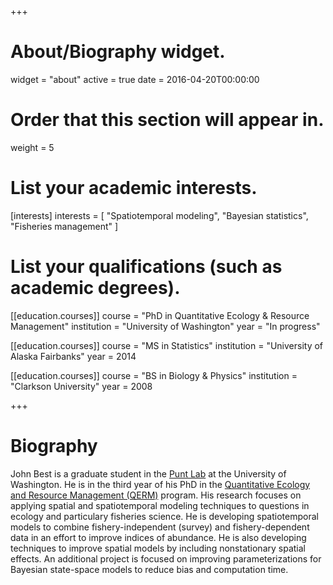 +++
# About/Biography widget.
widget = "about"
active = true
date = 2016-04-20T00:00:00

# Order that this section will appear in.
weight = 5

# List your academic interests.
[interests]
  interests = [
    "Spatiotemporal modeling",
    "Bayesian statistics",
    "Fisheries management"
  ]

# List your qualifications (such as academic degrees).
[[education.courses]]
  course = "PhD in Quantitative Ecology & Resource Management"
  institution = "University of Washington"
  year = "In progress"

[[education.courses]]
  course = "MS in Statistics"
  institution = "University of Alaska Fairbanks"
  year = 2014

[[education.courses]]
  course = "BS in Biology & Physics"
  institution = "Clarkson University"
  year = 2008
 
+++

# Biography

John Best is a graduate student in the [Punt Lab](https://puntlab.washington.edu) at the University of Washington. He is in the third year of his PhD in the [Quantitative Ecology and Resource Management (QERM)](https://depts.washington.edu/qerm/) program. His research focuses on applying spatial and spatiotemporal modeling techniques to questions in ecology and particulary fisheries science. He is developing spatiotemporal models to combine fishery-independent (survey) and fishery-dependent data in an effort to improve indices of abundance. He is also developing techniques to improve spatial models by including nonstationary spatial effects. An additional project is focused on improving parameterizations for Bayesian state-space models to reduce bias and computation time.

